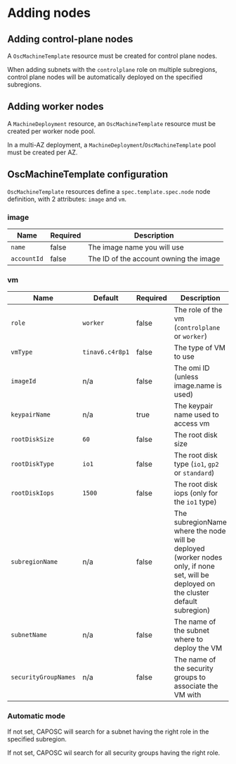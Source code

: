 # Adding nodes

## Adding control-plane nodes

A `OscMachineTemplate` resource must be created for control plane nodes.

When adding subnets with the `controlplane` role on multiple subregions, control plane nodes will be automatically deployed on the specified subregions.

## Adding worker nodes

A `MachineDeployment` resource, an `OscMachineTemplate` resource must be created per worker node pool.

In a multi-AZ deployment, a `MachineDeployment`/`OscMachineTemplate` pool must be created per AZ.

## OscMachineTemplate configuration

`OscMachineTemplate` resources define a `spec.template.spec.node` node definition, with 2 attributes: `image` and `vm`.

### image

| Name |  Required | Description
| --- | --- | ---
| `name` | false | The image name you will use
| `accountId` | false | The ID of the account owning the image

### vm

| Name |  Default | Required | Description
| --- | --- | --- | ---
| `role` | `worker` | false |  The role of the vm (`controlplane` or `worker`)
| `vmType` | `tinav6.c4r8p1` | false |  The type of VM to use
| `imageId` | n/a | false |  The omi ID (unless image.name is used)
| `keypairName` | n/a | true |  The keypair name used to access vm
| `rootDiskSize` | `60` | false |  The root disk size
| `rootDiskType` | `io1` | false |  The root disk type (`io1`, `gp2` or `standard`)
| `rootDiskIops` | `1500` | false |  The root disk iops (only for the `io1` type)
| `subregionName` | n/a | false | The subregionName where the node will be deployed (worker nodes only, if none set, will be deployed on the cluster default subregion)
| `subnetName` | n/a | false | The name of the subnet where to deploy the VM
| `securityGroupNames` | n/a | false | The name of the security groups to associate the VM with

### Automatic mode

If not set, CAPOSC will search for a subnet having the right role in the specified subregion.

If not set, CAPOSC wil search for all security groups having the right role.